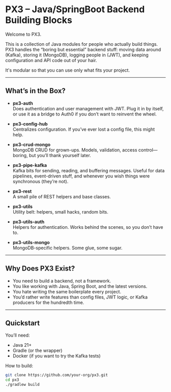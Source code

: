 # PX3 – Java/SpringBoot Backend Building Blocks

Welcome to PX3.

This is a collection of Java modules for people who actually build things. PX3 handles the “boring but essential” backend stuff: moving data around (Kafka), storing it (MongoDB), logging people in (JWT), and keeping configuration and API code out of your hair.

It's modular so that you can use only what fits your project.

---

## What’s in the Box?

- **px3-auth**  
  Does authentication and user management with JWT. Plug it in by itself, or use it as a bridge to Auth0 if you don’t want to reinvent the wheel.

- **px3-config-hub**  
  Centralizes configuration. If you’ve ever lost a config file, this might help.

- **px3-crud-mongo**  
  MongoDB CRUD for grown-ups. Models, validation, access control—boring, but you’ll thank yourself later.

- **px3-pipe-kafka**  
  Kafka bits for sending, reading, and buffering messages. Useful for data pipelines, event-driven stuff, and whenever you wish things were synchronous (they’re not).

- **px3-rest**  
  A small pile of REST helpers and base classes.

- **px3-utils**  
  Utility belt: helpers, small hacks, random bits.

- **px3-utils-auth**  
  Helpers for authentication. Works behind the scenes, so you don’t have to.

- **px3-utils-mongo**  
  MongoDB-specific helpers. Some glue, some sugar.

---

## Why Does PX3 Exist?

- You need to build a backend, not a framework.
- You like working with Java, Spring Boot, and the latest versions.
- You hate writing the same boilerplate every project.
- You’d rather write features than config files, JWT logic, or Kafka producers for the hundredth time.

---

## Quickstart

You’ll need:
- Java 21+
- Gradle (or the wrapper)
- Docker (if you want to try the Kafka tests)

How to build:

```sh
git clone https://github.com/your-org/px3.git
cd px3
./gradlew build
